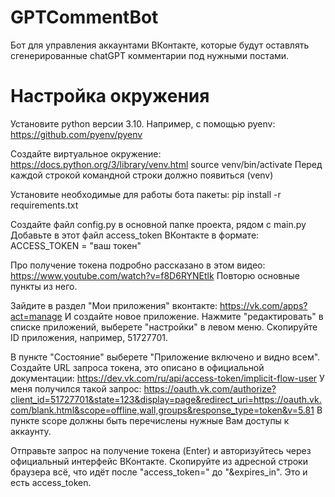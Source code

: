 # GPTCommentBot
Бот для управления аккаунтами ВКонтакте, которые будут оставлять сгенерированные chatGPT комментарии под нужными постами.

# Настройка окружения
Установите python версии 3.10. Например, с помощью pyenv: https://github.com/pyenv/pyenv

Создайте виртуальное окружение: https://docs.python.org/3/library/venv.html
source venv/bin/activate
Перед каждой строкой командной строки должно появиться (venv)

Установите необходимые для работы бота пакеты:
pip install -r requirements.txt

Создайте файл config.py в основной папке проекта, рядом с main.py
Добавьте в этот файл access_token ВКонтакте в формате:
ACCESS_TOKEN = "ваш токен"

Про получение токена подробно рассказано в этом видео: https://www.youtube.com/watch?v=f8D6RYNEtlk
Повторю основные пункты из него.

Зайдите в раздел "Мои приложения" вконтакте: https://vk.com/apps?act=manage
И создайте новое приложение. Нажмите "редактировать" в списке приложений, выберете "настройки" в левом меню. Скопируйте ID приложения, например, 51727701.

В пункте "Состояние" выберете "Приложение включено и видно всем".
Создайте URL запроса токена, это описано в официальной документации: https://dev.vk.com/ru/api/access-token/implicit-flow-user
У меня получился такой запрос:
https://oauth.vk.com/authorize?client_id=51727701&state=123&display=page&redirect_uri=https://oauth.vk.com/blank.html&scope=offline,wall,groups&response_type=token&v=5.81
В пункте scope должны быть перечислены нужные Вам доступы к аккаунту.

Отправьте запрос на получение токена (Enter) и авторизуйтесь через официальный интерфейс ВКонтакте. Скопируйте из адресной строки браузера всё, что идёт после "access_token=" до "&expires_in". Это и есть access_token.
